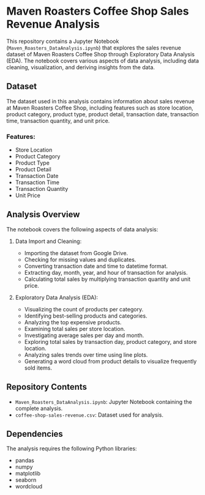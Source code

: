# Maven Roasters Coffee Shop Sales Revenue Analysis

This repository contains a Jupyter Notebook (`Maven_Roasters_DataAnalysis.ipynb`) that explores the sales revenue dataset of Maven Roasters Coffee Shop through Exploratory Data Analysis (EDA). The notebook covers various aspects of data analysis, including data cleaning, visualization, and deriving insights from the data.

## Dataset
The dataset used in this analysis contains information about sales revenue at Maven Roasters Coffee Shop, including features such as store location, product category, product type, product detail, transaction date, transaction time, transaction quantity, and unit price.

### Features:
- Store Location
- Product Category
- Product Type
- Product Detail
- Transaction Date
- Transaction Time
- Transaction Quantity
- Unit Price

## Analysis Overview
The notebook covers the following aspects of data analysis:

1. Data Import and Cleaning:
   - Importing the dataset from Google Drive.
   - Checking for missing values and duplicates.
   - Converting transaction date and time to datetime format.
   - Extracting day, month, year, and hour of transaction for analysis.
   - Calculating total sales by multiplying transaction quantity and unit price.

2. Exploratory Data Analysis (EDA):
   - Visualizing the count of products per category.
   - Identifying best-selling products and categories.
   - Analyzing the top expensive products.
   - Examining total sales per store location.
   - Investigating average sales per day and month.
   - Exploring total sales by transaction day, product category, and store location.
   - Analyzing sales trends over time using line plots.
   - Generating a word cloud from product details to visualize frequently sold items.

## Repository Contents
- `Maven_Roasters_DataAnalysis.ipynb`: Jupyter Notebook containing the complete analysis.
- `coffee-shop-sales-revenue.csv`: Dataset used for analysis.

## Dependencies
The analysis requires the following Python libraries:
- pandas
- numpy
- matplotlib
- seaborn
- wordcloud


